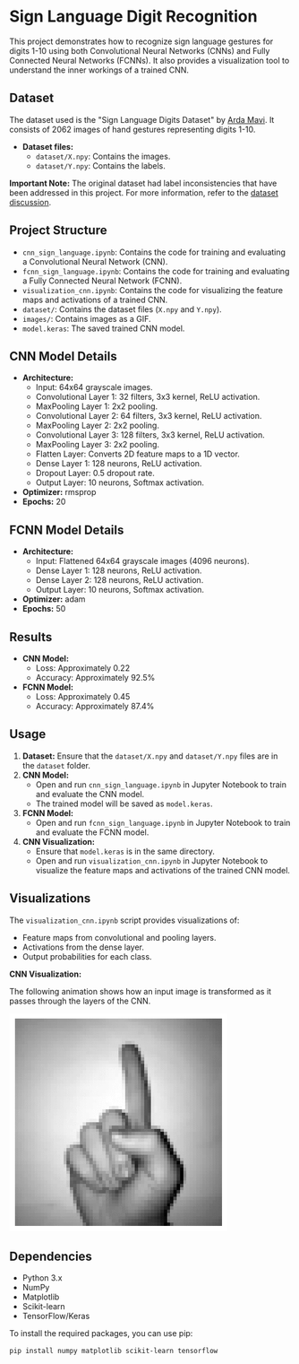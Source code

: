 # Sign Language Digit Recognition

This project demonstrates how to recognize sign language gestures for digits 1-10 using both Convolutional Neural Networks (CNNs) and Fully Connected Neural Networks (FCNNs). It also provides a visualization tool to understand the inner workings of a trained CNN.

## Dataset

The dataset used is the "Sign Language Digits Dataset" by [Arda Mavi](https://github.com/ardamavi/Sign-Language-Digits-Dataset). It consists of 2062 images of hand gestures representing digits 1-10.

* **Dataset files:**
    * `dataset/X.npy`: Contains the images.
    * `dataset/Y.npy`: Contains the labels.

**Important Note:** The original dataset had label inconsistencies that have been addressed in this project. For more information, refer to the [dataset discussion](https://www.kaggle.com/datasets/ardamavi/sign-language-digits-dataset/discussion/57074).

## Project Structure

* `cnn_sign_language.ipynb`: Contains the code for training and evaluating a Convolutional Neural Network (CNN).
* `fcnn_sign_language.ipynb`: Contains the code for training and evaluating a Fully Connected Neural Network (FCNN).
* `visualization_cnn.ipynb`: Contains the code for visualizing the feature maps and activations of a trained CNN.
* `dataset/`: Contains the dataset files (`X.npy` and `Y.npy`).
* `images/`: Contains images as a GIF.
* `model.keras`: The saved trained CNN model.

## CNN Model Details

* **Architecture:**
    * Input: 64x64 grayscale images.
    * Convolutional Layer 1: 32 filters, 3x3 kernel, ReLU activation.
    * MaxPooling Layer 1: 2x2 pooling.
    * Convolutional Layer 2: 64 filters, 3x3 kernel, ReLU activation.
    * MaxPooling Layer 2: 2x2 pooling.
    * Convolutional Layer 3: 128 filters, 3x3 kernel, ReLU activation.
    * MaxPooling Layer 3: 2x2 pooling.
    * Flatten Layer: Converts 2D feature maps to a 1D vector.
    * Dense Layer 1: 128 neurons, ReLU activation.
    * Dropout Layer: 0.5 dropout rate.
    * Output Layer: 10 neurons, Softmax activation.
* **Optimizer:** rmsprop
* **Epochs:** 20

## FCNN Model Details

* **Architecture:**
    * Input: Flattened 64x64 grayscale images (4096 neurons).
    * Dense Layer 1: 128 neurons, ReLU activation.
    * Dense Layer 2: 128 neurons, ReLU activation.
    * Output Layer: 10 neurons, Softmax activation.
* **Optimizer:** adam
* **Epochs:** 50

## Results

* **CNN Model:**
    * Loss: Approximately 0.22
    * Accuracy: Approximately 92.5%
* **FCNN Model:**
    * Loss: Approximately 0.45
    * Accuracy: Approximately 87.4%

## Usage

1.  **Dataset:** Ensure that the `dataset/X.npy` and `dataset/Y.npy` files are in the `dataset` folder.
2.  **CNN Model:**
    * Open and run `cnn_sign_language.ipynb` in Jupyter Notebook to train and evaluate the CNN model.
    * The trained model will be saved as `model.keras`.
3.  **FCNN Model:**
    * Open and run `fcnn_sign_language.ipynb` in Jupyter Notebook to train and evaluate the FCNN model.
4.  **CNN Visualization:**
    * Ensure that `model.keras` is in the same directory.
    * Open and run `visualization_cnn.ipynb` in Jupyter Notebook to visualize the feature maps and activations of the trained CNN model.

## Visualizations

The `visualization_cnn.ipynb` script provides visualizations of:

* Feature maps from convolutional and pooling layers.
* Activations from the dense layer.
* Output probabilities for each class.

**CNN Visualization:**

The following animation shows how an input image is transformed as it passes through the layers of the CNN.

![CNN Visualization](images/images.gif)

## Dependencies

* Python 3.x
* NumPy
* Matplotlib
* Scikit-learn
* TensorFlow/Keras

To install the required packages, you can use pip:

```bash
pip install numpy matplotlib scikit-learn tensorflow